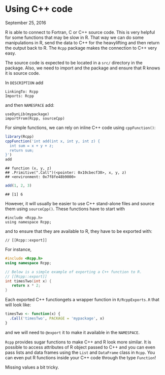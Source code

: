 Using C++ code
================
September 25, 2016

R is able to connect to Fortran, C or C++ source code. This is very helpful for some functions that may be slow in R. That way we can do some manipulations in R, send the data to C++ for the heavylifting and then return the output back to R. The `Rcpp` package makes the connection to C++ very easy.

The source code is expected to be located in a `src/` directory in the package. Also, we need to import and the package and ensure that R knows it is source code.

In `DESCRIPTION` add

    LinkingTo: Rcpp
    Imports: Rcpp

and then `NAMESPACE` add:

    useDynLib(mypackage)
    importFrom(Rcpp, sourceCpp)

For simple functions, we can rely on inline C++ code using `cppFunction()`:

``` r
library(Rcpp)
cppFunction('int add(int x, int y, int z) {
  int sum = x + y + z;
  return sum;
}')
add
```

    ## function (x, y, z) 
    ## .Primitive(".Call")(<pointer: 0x10cbecf30>, x, y, z)
    ## <environment: 0x7f8fe48b9000>

``` r
add(1, 2, 3)
```

    ## [1] 6

However, it will usually be easier to use C++ stand-alone files and source them using `sourceCpp()`. These functions have to start with

    #include <Rcpp.h>
    using namespace Rcpp;

and to ensure that they are available to R, they have to be exported with:

    // [[Rcpp::export]]

For instance,

``` cpp
#include <Rcpp.h>
using namespace Rcpp;

// Below is a simple example of exporting a C++ function to R.
// [[Rcpp::export]]
int timesTwo(int x) {
   return x * 2;
}
```

Each exported C++ functiongets a wrapper function in `R/RcppExports.R` that will look like:

``` r
timesTwo <- function(x) {
  .Call('timesTwo', PACKAGE = 'mypackage', x)
}
```

and we will need to `@export` it to make it available in the `NAMESPACE`.

`Rcpp` provides sugar functions to make C++ and R look more similar. It is possible to access attributes of R object passed to C++ and you can even pass lists and data frames using the `List` and `DataFrame` class in `Rcpp`. You can even put R functions inside your C++ code through the type `Function`!

Missing values a bit tricky.
